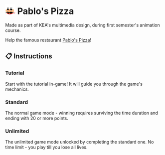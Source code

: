 # ![pablos pizza logo](https://github.com/malthesers/pablos-pizza/blob/main/favicon/favicon-32x32.png) Pablo's Pizza

Made as part of KEA's multimedia design, during first semester's animation course.

Help the famous restaurant [Pablo's Pizza](https://malthesers.github.io/pablos-pizza/)!

## 📋 Instructions

### Tutorial

Start with the tutorial in-game! It will guide you through the game's mechanics.

### Standard

The normal game mode - winning requires surviving the time duration and ending with 20 or more points.

### Unlimited

The unlimited game mode unlocked by completing the standard one. No time limit - you play till you lose all lives.


